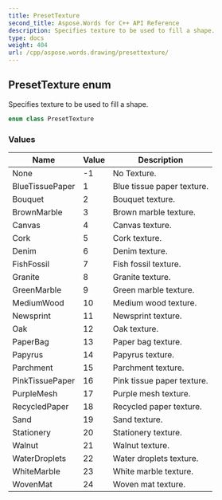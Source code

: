 ```yaml
---
title: PresetTexture
second_title: Aspose.Words for C++ API Reference
description: Specifies texture to be used to fill a shape.
type: docs
weight: 404
url: /cpp/aspose.words.drawing/presettexture/
---
```

## PresetTexture enum


Specifies texture to be used to fill a shape.

```cpp
enum class PresetTexture
```

### Values

| Name | Value | Description |
| --- | --- | --- |
| None | -1 | No Texture. |
| BlueTissuePaper | 1 | Blue tissue paper texture. |
| Bouquet | 2 | Bouquet texture. |
| BrownMarble | 3 | Brown marble texture. |
| Canvas | 4 | Canvas texture. |
| Cork | 5 | Cork texture. |
| Denim | 6 | Denim texture. |
| FishFossil | 7 | Fish fossil texture. |
| Granite | 8 | Granite texture. |
| GreenMarble | 9 | Green marble texture. |
| MediumWood | 10 | Medium wood texture. |
| Newsprint | 11 | Newsprint texture. |
| Oak | 12 | Oak texture. |
| PaperBag | 13 | Paper bag texture. |
| Papyrus | 14 | Papyrus texture. |
| Parchment | 15 | Parchment texture. |
| PinkTissuePaper | 16 | Pink tissue paper texture. |
| PurpleMesh | 17 | Purple mesh texture. |
| RecycledPaper | 18 | Recycled paper texture. |
| Sand | 19 | Sand texture. |
| Stationery | 20 | Stationery texture. |
| Walnut | 21 | Walnut texture. |
| WaterDroplets | 22 | Water droplets texture. |
| WhiteMarble | 23 | White marble texture. |
| WovenMat | 24 | Woven mat texture. |

